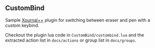 ## CustomBind

Sample [Xournal++](https://github.com/xournalpp/xournalpp) plugin for switching between eraser and pen with a custom keybind.

Checkout the plugin lua code in `CustomBind/custombind.lua` and the extracted action list in `docs/actions` or group list in `docs/groups`.
